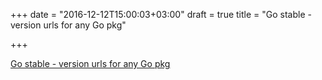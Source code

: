 +++
date = "2016-12-12T15:00:03+03:00"
draft = true
title = "Go stable - version urls for any Go pkg"

+++

<p><a href="https://github.com/mcuadros/go-stable">Go stable - version urls for any Go pkg</a></p>
